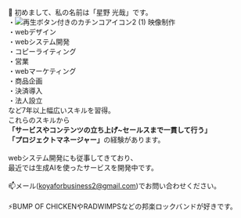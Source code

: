 👋 初めまして、私の名前は「星野 光哉」です。
<br>
・![再生ボタン付きのカチンコアイコン2 (1)](https://github.com/user-attachments/assets/0480406e-f2b4-42da-aafc-c37a8d04a06e) 映像制作<br>
・webデザイン<br>
・webシステム開発<br>
・コピーライティング<br>
・営業<br>
・webマーケティング<br>
・商品企画<br>
・決済導入<br>
・法人設立<br>
など7年以上幅広いスキルを習得。<br>
これらのスキルから<br>
<b>「サービスやコンテンツの立ち上げ~セールスまで一貫して行う」</b><br>
<b>「プロジェクトマネージャー」</b>の経験があります。<br>
<br> 
webシステム開発にも従事してきており、<br>
最近では生成AIを使ったサービスを開発中です。<br>
<br>
📫メール(koyaforbusiness2@gmail.com)でお問い合わせください。<br>
<br>
⚡BUMP OF CHICKENやRADWIMPSなどの邦楽ロックバンドが好きです。<br>
